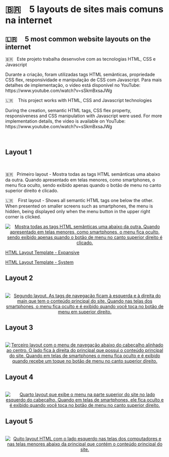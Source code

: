 # 🇧🇷  &nbsp;&nbsp; 5 layouts de sites mais comuns na internet
## 🇱🇷 &nbsp; &nbsp; 5 most common website layouts on the internet

<p>🇧🇷  &nbsp;&nbsp;Este projeto trabalha desenvolve com as tecnologias HTML, CSS e Javascript</p>
<p>Durante a criação, foram utilizadas tags HTML semânticas, propriedade CSS flex, responsividade e manipulação de CSS com Javascript. Para mais detalhes de implementação, o vídeo está disponível no YouTube: https://www.youtube.com/watch?v=sSkmBxsaJWg</p>

<p>🇱🇷 &nbsp; &nbsp;This project works with HTML, CSS and Javascript technologies</p>
<p>During the creation, semantic HTML tags, CSS flex property, responsiveness and CSS manipulation with Javascript were used. For more implementation details, the video is available on YouTube: https://www.youtube.com/watch?v=sSkmBxsaJWg</p>

<br>

<h2>Layout 1</h2>
<br>
<p>🇧🇷  &nbsp;&nbsp;Primeiro layout - Mostra todas as tags HTML semânticas uma abaixo da outra. Quando apresentado em telas menores, como smartphones, o menu fica oculto, sendo exibido apenas quando o botão de menu no canto superior direito é clicado.</p>

<p>🇱🇷 &nbsp; &nbsp;First layout - Shows all semantic HTML tags one below the other. When presented on smaller screens such as smartphones, the menu is hidden, being displayed only when the menu button in the upper right corner is clicked.</p>

<a align="center" href="https://github.com/RMS-Project-YouTube/HTML-Layout-1">
<img alt="Mostra todas as tags HTML semânticas uma abaixo da outra. Quando apresentado em telas menores, como smartphones, o menu fica oculto, sendo exibido apenas quando o botão de menu no canto superior direito é clicado." src="https://docs.google.com/uc?id=1A8eDQNsIbQTmXkim95VtEkRQnd0qrDaN">
</a>

<p><a align="center" href="https://github.com/RMS-Project-YouTube/HTML-Layout-1">HTML Layout Template - Expansive</a></p>
<p><a align="center" href="https://github.com/RMS-Project-YouTube/HTML-Layout-1-System">HTML Layout Template - System</a></p>

<h2>Layout 2</h2>
<br>
<a align="center" href="https://github.com/RodrigoMS/Layouts-HTML-CSS/tree/main/Layout%202">
<img alt="Segundo layout. As tags de navegação ficam à esquerda e à direita do main que tem o conteúdo principal do site. Quando nas telas dos smartphones, o menu fica oculto e é exibido quando você toca no botão de menu em superior direito." src="github_img/layout_2.gif">
</a>

<h2>Layout 3</h2>
<br>
<a align="center" href="https://github.com/RodrigoMS/Layouts-HTML-CSS/tree/main/Layout%203">
<img alt="Terceiro layout com o menu de navegação abaixo do cabeçalho alinhado ao centro. O lado fica à direita do principal que possui o conteúdo principal do site. Quando em telas de smartphones o menu fica oculto e é exibido quando recebe um toque no botão de menu no canto superior direito." src="github_img/layout_3.gif">
</a>

<h2>Layout 4</h2>
<br>
<a align="center" href="https://github.com/RodrigoMS/Layouts-HTML-CSS/tree/main/Layout%204">
<img alt="Quarto layout que exibe o menu na parte superior do site no lado esquerdo do cabeçalho. Quando em telas de smartphones, ele fica oculto e é exibido quando você toca no botão de menu no canto superior direito." src="github_img/layout_4.gif">
</a>

<h2>Layout 5</h2>
<br>
<a align="center" href="https://github.com/RodrigoMS/Layouts-HTML-CSS/tree/main/Layout%205">
<img alt="Quito layout HTML com o lado esquerdo nas telas dos computadores e nas telas menores abaixo da principal que contém o conteúdo principal do site." src="github_img/layout_5.gif">
</a>
